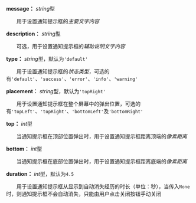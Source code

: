 **message：** *string*型

　　用于设置通知提示框的*主要文字内容*

**description：** *string*型

　　可选，用于设置通知提示框的*辅助说明文字内容*

**type：** *string*型，默认为`'default'`

　　用于设置通知提示框的*状态类型*，可选的有`'default'`、`'success'`、`'error'`、`'info'`、`'warning'`

**placement：** *string*型，默认为`'topRight'`

　　用于设置通知提示框在整个屏幕中的弹出位置，可选的有`'topLeft'`、`'topRight'`、`'bottomLeft'`及`'bottomRight'`

**top：** *int*型

　　当通知提示框在顶部位置弹出时，用于设置通知提示框距离顶端的*像素距离*

**bottom：** *int*型

　　当通知提示框在底部位置弹出时，用于设置通知提示框距离底端的*像素距离*

**duration：** *int*型，默认为`4.5`

　　用于设置通知提示框从显示到自动消失经历的时长（单位：秒），当传入`None`时，则通知提示框不会自动消失，只能由用户点击关闭按钮手动关闭

